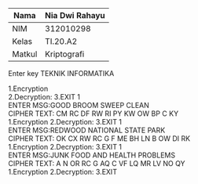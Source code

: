 | Nama          | Nia Dwi Rahayu |
|-------------- | ---------------|
| NIM           | 312010298      |
| Kelas         | TI.20.A2       |
| Matkul        | Kriptografi    |

Enter key TEKNIK INFORMATIKA

 1.Encryption  
 2.Decryption: 
 3.EXIT 1 <br>
ENTER MSG:GOOD BROOM SWEEP CLEAN<br>
CIPHER TEXT: CM RC DF RW RI PY KW OW BP  C KY <br>
 1.Encryption 
 2.Decryption: 
 3.EXIT 1<br>
ENTER MSG:REDWOOD NATIONAL STATE PARK<br>
CIPHER TEXT: OK CX RW RC  G  F ME BH LN B  OW DI RK <br>
 1.Encryption
 2.Decryption:
 3.EXIT 1<br>
ENTER MSG:JUNK FOOD AND HEALTH PROBLEMS<br>
CIPHER TEXT: A   N OR RC G  AQ  C VF LQ MR LV NO QY <br>
 1.Encryption
 2.Decryption:
 3.EXIT<br>